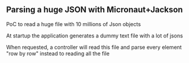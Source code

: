 ## Parsing a huge JSON with Micronaut+Jackson 


PoC to read a huge file with 10 millions of Json objects 

At startup the application generates a dummy text file with a lot of jsons

When requested, a controller will read this file and parse every element "row by row" instead to reading all the file

